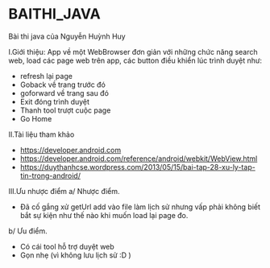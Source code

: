 # BAITHI_JAVA
Bài thi java của Nguyễn Huỳnh Huy

I.Giới thiệu:
App về một WebBrowser đơn giản với những chức năng search web, load các page web trên app, các button điều khiển lúc trình duyệt như:
+ refresh lại page
+ Goback về trang trước đó
+ goforward về trang sau đó
+ Exit đóng trình duyệt
+ Thanh tool trượt cuộc page
+ Go Home

II.Tài liệu tham khảo
+ https://developer.android.com
+ https://developer.android.com/reference/android/webkit/WebView.html
+ https://duythanhcse.wordpress.com/2013/05/15/bai-tap-28-xu-ly-tap-tin-trong-android/


III.Ưu nhược điểm
  a/ Nhược điểm.
  + Đã cố gắng xử getUrl add vào file làm lịch sử nhưng vấp phải không biết bắt sự kiện như thế nào khi muốn load lại page đo.
  
  b/ Ưu điểm.
  + Có cái tool hỗ trợ duyệt web
  + Gọn nhẹ (vì không lưu lịch sử :D )
  
  
